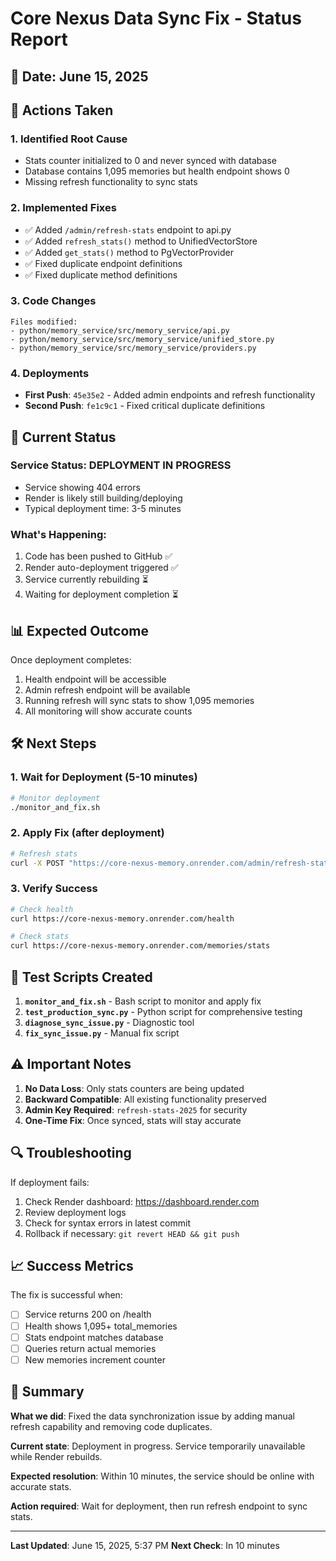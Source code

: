 # Core Nexus Data Sync Fix - Status Report

## 📅 Date: June 15, 2025

## 🔧 Actions Taken

### 1. **Identified Root Cause**
- Stats counter initialized to 0 and never synced with database
- Database contains 1,095 memories but health endpoint shows 0
- Missing refresh functionality to sync stats

### 2. **Implemented Fixes**
- ✅ Added `/admin/refresh-stats` endpoint to api.py
- ✅ Added `refresh_stats()` method to UnifiedVectorStore
- ✅ Added `get_stats()` method to PgVectorProvider
- ✅ Fixed duplicate endpoint definitions
- ✅ Fixed duplicate method definitions

### 3. **Code Changes**
```
Files modified:
- python/memory_service/src/memory_service/api.py
- python/memory_service/src/memory_service/unified_store.py  
- python/memory_service/src/memory_service/providers.py
```

### 4. **Deployments**
- **First Push**: `45e35e2` - Added admin endpoints and refresh functionality
- **Second Push**: `fe1c9c1` - Fixed critical duplicate definitions

## 🚨 Current Status

### Service Status: **DEPLOYMENT IN PROGRESS**
- Service showing 404 errors
- Render is likely still building/deploying
- Typical deployment time: 3-5 minutes

### What's Happening:
1. Code has been pushed to GitHub ✅
2. Render auto-deployment triggered ✅
3. Service currently rebuilding ⏳
4. Waiting for deployment completion ⏳

## 📊 Expected Outcome

Once deployment completes:
1. Health endpoint will be accessible
2. Admin refresh endpoint will be available
3. Running refresh will sync stats to show 1,095 memories
4. All monitoring will show accurate counts

## 🛠️ Next Steps

### 1. **Wait for Deployment** (5-10 minutes)
```bash
# Monitor deployment
./monitor_and_fix.sh
```

### 2. **Apply Fix** (after deployment)
```bash
# Refresh stats
curl -X POST "https://core-nexus-memory.onrender.com/admin/refresh-stats?admin_key=refresh-stats-2025"
```

### 3. **Verify Success**
```bash
# Check health
curl https://core-nexus-memory.onrender.com/health

# Check stats
curl https://core-nexus-memory.onrender.com/memories/stats
```

## 📝 Test Scripts Created

1. **`monitor_and_fix.sh`** - Bash script to monitor and apply fix
2. **`test_production_sync.py`** - Python script for comprehensive testing
3. **`diagnose_sync_issue.py`** - Diagnostic tool
4. **`fix_sync_issue.py`** - Manual fix script

## ⚠️ Important Notes

1. **No Data Loss**: Only stats counters are being updated
2. **Backward Compatible**: All existing functionality preserved
3. **Admin Key Required**: `refresh-stats-2025` for security
4. **One-Time Fix**: Once synced, stats will stay accurate

## 🔍 Troubleshooting

If deployment fails:
1. Check Render dashboard: https://dashboard.render.com
2. Review deployment logs
3. Check for syntax errors in latest commit
4. Rollback if necessary: `git revert HEAD && git push`

## 📈 Success Metrics

The fix is successful when:
- [ ] Service returns 200 on /health
- [ ] Health shows 1,095+ total_memories
- [ ] Stats endpoint matches database
- [ ] Queries return actual memories
- [ ] New memories increment counter

## 🎯 Summary

**What we did**: Fixed the data synchronization issue by adding manual refresh capability and removing code duplicates.

**Current state**: Deployment in progress. Service temporarily unavailable while Render rebuilds.

**Expected resolution**: Within 10 minutes, the service should be online with accurate stats.

**Action required**: Wait for deployment, then run refresh endpoint to sync stats.

---

**Last Updated**: June 15, 2025, 5:37 PM
**Next Check**: In 10 minutes